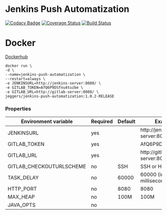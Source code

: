 Jenkins Push Automatization
============

[![Codacy Badge](https://api.codacy.com/project/badge/Grade/68b851244e904f60abba9cca74c2ead1)](https://www.codacy.com/app/eggers-julian/jenkins-push-automatization?utm_source=github.com&amp;utm_medium=referral&amp;utm_content=julian-eggers/jenkins-push-automatization&amp;utm_campaign=Badge_Grade)
[![Coverage Status](https://coveralls.io/repos/julian-eggers/jenkins-push-automatization/badge.svg?branch=master&service=github)](https://coveralls.io/github/julian-eggers/jenkins-push-automatization?branch=master)
[![Build Status](https://travis-ci.org/julian-eggers/jenkins-push-automatization.svg?branch=master)](https://travis-ci.org/julian-eggers/jenkins-push-automatization)


# Docker
[Dockerhub](https://hub.docker.com/r/jeggers/jenkins-push-automatization/)

```
docker run \
-d \
--name=jenkins-push-automatization \
--restart=always \
-e JENKINSURL=http://jenkins-server:8080/ \
-e GITLAB_TOKEN=AfQ6P9DSfnu4tuzbe \
-e GITLAB_URL=http://gitlab-server:8080/ \
jeggers/jenkins-push-automatization:1.0.2-RELEASE
```

### Properties
| Environment variable  | Required | Default | Example |
| ------------- | ------------- | ------------- | ------------- |
| JENKINSURL  | yes  |  | http://jenkins-server:8080/  |
| GITLAB_TOKEN  | yes  |  | AfQ6P9DSfnu4tuzbe |
| GITLAB_URL  | yes  |  | http://gitlab-server:8080/ |
| GITLAB_CHECKOUTURLSCHEME  | no  | SSH  | SSH or HTTP |
| TASK_DELAY  | no  | 60000  | 60000 (in milliseconds!)  |
| HTTP_PORT | no | 8080 | 8080 |
| MAX_HEAP | no | 100M | 100M |
| JAVA_OPTS | no |  | |
